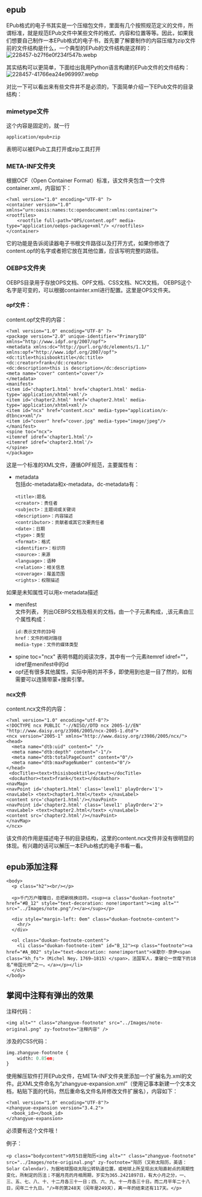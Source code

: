 ## epub
EPub格式的电子书其实是一个压缩包文件，里面有几个按照规范定义的文件，所谓标准，就是规范EPub文件中某些文件的格式、内容和位置等等。因此，如果我们想要自己制作一本EPub格式的电子书，首先要了解要制作的内容压缩为zip文件前的文件结构是什么，一个典型的EPub的文件结构是这样的：  
![228457-b27f6e0f234f547b.webp](/assets/228457-b27f6e0f234f547b.webp_no1o5sozt.jpg)

其实结构可以更简单，下面给出我用Python语言构建的EPub文件的文件结构：
![228457-41766ea24e969997.webp](/assets/228457-41766ea24e969997.webp.jpg)

对比一下可以看出来有些文件并不是必须的，下面简单介绍一下EPub文件的目录结构：

### mimetype文件
这个内容是固定的，就一行
```
application/epub+zip
```

表明可以被EPub工具打开或zip工具打开

### META-INF文件夹
根据OCF（Open Container Format）标准，该文件夹包含一个文件container.xml，内容如下：
```
<?xml version="1.0" encoding="UTF-8" ?>
<container version="1.0" xmlns="urn:oasis:names:tc:opendocument:xmlns:container">
<rootfiles> 
    <rootfile full-path="OPS/content.opf" media-type="application/oebps-package+xml"/> </rootfiles>
</container>
```
它的功能是告诉阅读器电子书根文件路径以及打开方式，如果你修改了content.opf的名字或者把它放在其他位置，应该写明完整的路径。

### OEBPS文件夹
OEBPS目录用于存放OPS文档、OPF文档、CSS文档、NCX文档， OEBPS这个名字是可变的，可以根据containter.xml进行配置。这里是OPS文件夹。

#### opf文件：
content.opf文件的内容：
```
<?xml version="1.0" encoding="UTF-8" ?>
<package version="2.0" unique-identifier="PrimaryID" xmlns="http://www.idpf.org/2007/opf">
<metadata xmlns:dc="http://purl.org/dc/elements/1.1/" xmlns:opf="http://www.idpf.org/2007/opf">
<dc:title>thisisbooktitle</dc:title>
<dc:creator>frank</dc:creator>
<dc:description>this is description</dc:description>
<meta name="cover" content="cover"/>
</metadata>
<manifest>
<item id='chapter1.html' href='chapter1.html' media-type='application/xhtml+xml'/>
<item id='chapter2.html' href='chapter2.html' media-type='application/xhtml+xml'/>
<item id="ncx" href="content.ncx" media-type="application/x-dtbncx+xml"/>
<item id="cover" href="cover.jpg" media-type="image/jpeg"/>
</manifest>
<spine toc="ncx">
<itemref idref='chapter1.html'/>
<itemref idref='chapter2.html'/>
</spine>
</package>
```
这是一个标准的XML文件，遵循OPF规范，主要属性有：
* metadata  
包括dc-metadata和x-metadata，dc-metadata有：
    ```
    <title>:题名
    <creator>：责任者
    <subject>：主题词或关键词
    <description>：内容描述
    <contributor>：贡献者或其它次要责任者
    <date>：日期
    <type>：类型
    <format>：格式
    <identifier>：标识符
    <source>：来源
    <language>：语种
    <relation>：相关信息
    <coverage>：履盖范围
    <rights>：权限描述
    ```
如果是未知属性可以用x-metadata描述
* menifest  
文件列表， 列出OEBPS文档及相关的文档，由一个子元素构成，<item id="" href="" media-type="">,该元素由三个属性构成：
    ```
    id:表示文件的ID号
    href：文件的相对路径
    media-type：文件的媒体类型
    ```
* spine toc="ncx"
表明书籍的阅读次序，其中有一个元素itemref idref=""，idref是menifest中的id
* opf还有很多其他属性，实际中用的并不多，即使用到也是一目了然的，如有需要可以连猜带蒙+搜索引擎。

#### ncx文件
content.ncx文件的内容：
```
<?xml version="1.0" encoding="utf-8"?>
<!DOCTYPE ncx PUBLIC "-//NISO//DTD ncx 2005-1//EN" "http://www.daisy.org/z3986/2005/ncx-2005-1.dtd">
<ncx version="2005-1" xmlns="http://www.daisy.org/z3986/2005/ncx/">
<head>
  <meta name="dtb:uid" content=" "/>
  <meta name="dtb:depth" content="-1"/>
  <meta name="dtb:totalPageCount" content="0"/>
  <meta name="dtb:maxPageNumber" content="0"/>
</head>
 <docTitle><text>thisisbooktitle</text></docTitle>
 <docAuthor><text>frank</text></docAuthor>
<navMap>
<navPoint id='chapter1.html' class='level1' playOrder='1'>
<navLabel> <text>chapter1.html</text> </navLabel>
<content src='chapter1.html'/></navPoint>
<navPoint id='chapter2.html' class='level1' playOrder='2'>
<navLabel> <text>chapter2.html</text> </navLabel>
<content src='chapter2.html'/></navPoint>
</navMap>
</ncx>
```
该文件的作用是描述电子书的目录结构，这里的content.ncx文件并没有很明显的体现。有兴趣的话可以解压一本EPub格式的电子书看一看。

## epub添加注释
```
<body>
  <p class="h2"><br/></p>

  <p>千门万户曈曈日，总把新桃换旧符。<sup><a class="duokan-footnote" href="#B_12" style="text-decoration: none!important"><img alt="" src="../Images/note.png"/></a></sup></p>
   
  <div style="margin-left: 0em" class="duokan-footnote-content">
    <hr/>
  </div>

  <ol class="duokan-footnote-content">
    <li class="duokan-footnote-item" id="B_12"><p class="footnote"><a href="#A_002" style="text-decoration: none!important">米歇尔·奈伊<span class="kh_fs">（Michel Ney，1769–1815）</span>，法国军人，拿破仑一世麾下的18名“帝国元帅”之一。</a>​</p></li>  
  </ol>
</body>
```

## 掌阅中注释有弹出的效果
注释代码：
```
<img alt="" class="zhangyue-footnote" src="../Images/note-original.png" zy-footnote="注释内容" />
```

涉及的CSS代码：
```python
img.zhangyue-footnote {
    width: 0.85em; 
}
```

使用解压软件打开EPub文件，在META-INF文件夹里添加一个扩展名为.xml的文件。此XML文件命名为“zhangyue-expansion.xml”（使用记事本新建一个文本文档，粘贴下面的代码，然后重命名文件名并修改文件扩展名），内容如下：

```
<?xml version="1.0" encoding="UTF-8"?>
<zhangyue-expansion version="3.4.2">
  <book_id></book_id>
</zhangyue-expansion>
```
必须要有这个文件哦！


例子：
```
<p class="bodycontent">9月5日是阳历<img alt="" class="zhangyue-footnote" src="../Images/note-original.png" zy-footnote="阳历（又称太阳历，英语：Solar Calendar），为据地球围绕太阳公转轨道位置，或地球上所呈现出太阳直射点的周期性变化，所制定的历法；不据月亮的月相周期，岁实为365.2421897日，有大小月之分，一、三、五、七、八、十、十二月各三十一日；四、六、九、十一月各三十日。而二月平年二十八日，闰年二十九日。"/>年的第248天（闰年是249天），离一年的结束还有117天。</p>
```


